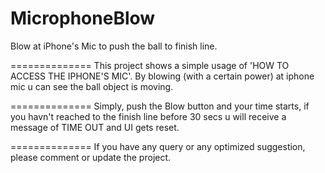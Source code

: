 MicrophoneBlow
==============

Blow at iPhone's Mic to push the ball to finish line.

==============
This project shows a simple usage of 'HOW TO ACCESS THE IPHONE'S MIC'.
By blowing (with a certain power) at iphone mic u can see the ball object is moving.

==============
Simply, push the Blow button and your time starts, if you havn't reached to the finish line before 30 secs u will 
receive a message of TIME OUT and UI gets reset.

==============
If you have any query or any optimized suggestion, please comment or update the project.
